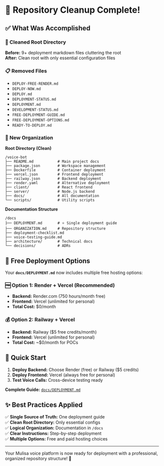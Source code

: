 # 🎉 Repository Cleanup Complete!

## ✅ What Was Accomplished

### 🧹 Cleaned Root Directory
**Before:** 9+ deployment markdown files cluttering the root  
**After:** Clean root with only essential configuration files

### 📋 Removed Files
- `DEPLOY-FREE-RENDER.md`
- `DEPLOY-NOW.md`  
- `DEPLOY.md`
- `DEPLOYMENT-STATUS.md`
- `DEPLOYMENT.md`
- `DEVELOPMENT-STATUS.md`
- `FREE-DEPLOYMENT-GUIDE.md`
- `FREE-DEPLOYMENT-OPTIONS.md`
- `READY-TO-DEPLOY.md`

### 📁 New Organization

**Root Directory (Clean)**
```
/voice-bot
├── README.md           # Main project docs
├── package.json        # Workspace management
├── Dockerfile          # Container deployment
├── vercel.json         # Frontend deployment
├── railway.json        # Backend deployment  
├── render.yaml         # Alternative deployment
├── client/             # React frontend
├── server/             # Node.js backend
├── docs/               # All documentation
└── scripts/            # Utility scripts
```

**Documentation Structure**
```
/docs
├── DEPLOYMENT.md       # ⭐ Single deployment guide
├── ORGANIZATION.md     # Repository structure
├── deployment-checklist.md
├── voice-testing-guide.md  
├── architecture/       # Technical docs
└── decisions/          # ADRs
```

## 🚀 Free Deployment Options

Your **`docs/DEPLOYMENT.md`** now includes multiple free hosting options:

### 🆓 Option 1: Render + Vercel (Recommended)
- **Backend:** Render.com (750 hours/month free)
- **Frontend:** Vercel (unlimited for personal)
- **Total Cost:** $0/month

### 💰 Option 2: Railway + Vercel  
- **Backend:** Railway ($5 free credits/month)
- **Frontend:** Vercel (unlimited for personal)
- **Total Cost:** ~$0/month for POCs

## 📖 Quick Start

1. **Deploy Backend:** Choose Render (free) or Railway ($5 credits)
2. **Deploy Frontend:** Vercel (always free for personal)
3. **Test Voice Calls:** Cross-device testing ready

**Complete Guide:** [`docs/DEPLOYMENT.md`](docs/DEPLOYMENT.md)

## ✨ Best Practices Applied

✅ **Single Source of Truth:** One deployment guide  
✅ **Clean Root Directory:** Only essential configs  
✅ **Logical Organization:** Documentation in `/docs`  
✅ **Clear Instructions:** Step-by-step deployment  
✅ **Multiple Options:** Free and paid hosting choices  

---

Your Mulisa voice platform is now ready for deployment with a professional, organized repository structure! 🎯
